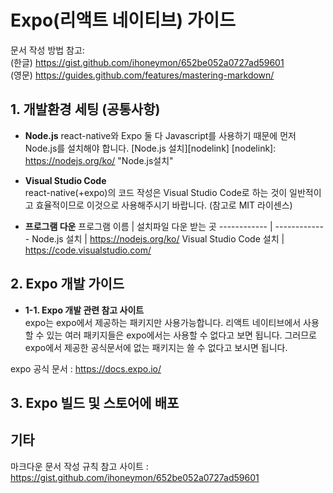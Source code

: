 # Expo(리액트 네이티브) 가이드
문서 작성 방법 참고:   
(한글) https://gist.github.com/ihoneymon/652be052a0727ad59601  
(영문) https://guides.github.com/features/mastering-markdown/



## 1. 개발환경 세팅 (공통사항)
* **Node.js**
react-native와 Expo 둘 다 Javascript를 사용하기 때문에 먼저 Node.js를 설치해야 합니다. 
[Node.js 설치][nodelink]
[nodelink]: https://nodejs.org/ko/ "Node.js설치"

* **Visual Studio Code**  
react-native(+expo)의 코드 작성은 Visual Studio Code로 하는 것이 일반적이고 효율적이므로 이것으로 사용해주시기 바랍니다. (참고로 MIT 라이센스)  

* **프로그램 다운**
프로그램 이름 | 설치파일 다운 받는 곳
------------ | -------------
Node.js 설치 | https://nodejs.org/ko/
Visual Studio Code 설치 | https://code.visualstudio.com/


## 2. Expo 개발 가이드
* **1-1. Expo 개발 관련 참고 사이트**  
expo는 expo에서 제공하는 패키지만 사용가능합니다.
리액트 네이티브에서 사용할 수 있는 여러 패키지들은 expo에서는 사용할 수 없다고 보면 됩니다.
그러므로 expo에서 제공한 공식문서에 없는 패키지는 쓸 수 없다고 보시면 됩니다.

expo 공식 문서 : https://docs.expo.io/


## 3. Expo 빌드 및 스토어에 배포




## 기타
  마크다운 문서 작성 규칙 참고 사이트 : https://gist.github.com/ihoneymon/652be052a0727ad59601




